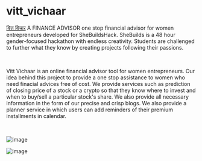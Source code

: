 # vitt_vichaar

[वित्त विचार](https://www.youtube.com/watch?v=Bh0bVxLRb3o)
A FINANCE ADVISOR one stop financial advisor for women entrepreneurs developed for SheBuildsHack. SheBuilds is a 48 hour gender-focused hackathon with endless creativity. 
Students are challenged to further what they know by creating projects following their passions.

</br>

Vitt Vichaar is an online financial advisor tool for women entrepreneurs. Our idea behind this project to provide a one stop assistance to women who need finacial advices free of cost. We provide services such as prediction of closing price of a stock or a crypto so that they know where to invest and when to buy/sell a particular stock's share. We also provide all necessary information in the form of our precise and crisp blogs. We also provide a planner service in which users can add reminders of their premium installments in calendar.

</br>

![image](https://user-images.githubusercontent.com/84179720/211192547-9d8c9844-2f6e-4ce0-870b-057fbd0b1fc5.png)
</br>

![image](https://user-images.githubusercontent.com/84179720/211192581-fe6b61ea-6499-4f8b-a3ab-82b79d43341d.png)


</br>
